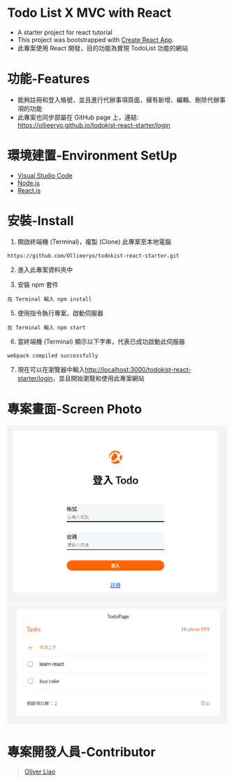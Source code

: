 # Todo List X MVC with React

- A starter project for react tutorial
- This project was bootstrapped with [Create React App](https://github.com/facebook/create-react-app).
- 此專案使用 React 開發，目的功能為實現 TodoList 功能的網站

# 功能-Features
* 能夠註冊和登入帳號，並且進行代辦事項頁面，擁有新增、編輯、刪除代辦事項的功能
* 此專案也同步部屬在 GitHub page 上，連結: https://ollieeryo.github.io/todokist-react-starter/login

# 環境建置-Environment SetUp
* [Visual Studio Code](https://code.visualstudio.com/)
* [Node.js](https://nodejs.org/en/)
* [React.js](https://reactjs.org/)


# 安裝-Install
1. 開啟終端機 (Terminal)，複製 (Clone) 此專案至本地電腦
```
https://github.com/Ollieeryo/todokist-react-starter.git
```
2. 進入此專案資料夾中

3. 安裝 npm 套件
```
在 Terminal 輸入 npm install
```
5. 使用指令執行專案，啟動伺服器
```
在 Terminal 輸入 npm start
```
6. 當終端機 (Terminal) 顯示以下字串，代表已成功啟動此伺服器
```
webpack compiled successfully
```
7. 現在可以在瀏覽器中輸入[http://localhost:3000/todokist-react-starter/login]([http://localhost:3000](http://localhost:3000/todokist-react-starter/login))，並且開始瀏覽和使用此專案網站

# 專案畫面-Screen Photo
![home-page](https://github.com/Ollieeryo/todokist-react-starter/blob/main/public/images/homePage.jpg)
![todo-page](https://github.com/Ollieeryo/todokist-react-starter/blob/main/public/images/todoPage.jpg)

# 專案開發人員-Contributor
> [Oliver Liao](https://github.com/Ollieeryo)
